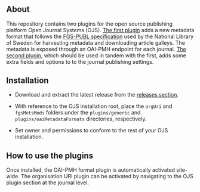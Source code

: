 
# 

About
-----
This repository contains two plugins for the open source publishing platform Open Journal Systems (OJS). [The first plugin](fgsMetsMods) adds a new metadata format that follows the [FGS-PUBL specification](http://www.kb.se/namespace/digark/deliveryspecification/deposit/fgs-publ/mods/MODS_enligt_FGS-PUBL.pdf) used by the National Library of Sweden for harvesting metadata and downloading article galleys. The metadata is exposed through an OAI-PMH endpoint for each journal. [The second plugin](orgUri), which should be used in tandem with the first, adds some extra fields and options to to the journal publishing settings.

Installation
------------
* Download and extract the latest release from the [releases section](https://github.com/KungBib/fgs-oaipmh-ojs-plugin/releases).

* With reference to the OJS installation root, place the `orgUri` and `fgsMetsMods` folders under the `plugins/generic` and `plugins/oaiMetadataFormats` directories, respectively. 

* Set owner and permissions to conform to the rest of your OJS installation.

How to use the plugins
----------------------
Once installed, the OAI-PMH format plugin is automatically activated site-wide. The organisation URI plugin can be activated by navigating to the OJS plugin section at the journal level.

